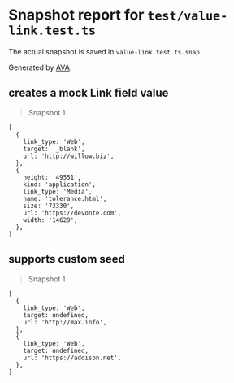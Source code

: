 # Snapshot report for `test/value-link.test.ts`

The actual snapshot is saved in `value-link.test.ts.snap`.

Generated by [AVA](https://avajs.dev).

## creates a mock Link field value

> Snapshot 1

    [
      {
        link_type: 'Web',
        target: '_blank',
        url: 'http://willow.biz',
      },
      {
        height: '49551',
        kind: 'application',
        link_type: 'Media',
        name: 'tolerance.html',
        size: '73330',
        url: 'https://devonte.com',
        width: '14629',
      },
    ]

## supports custom seed

> Snapshot 1

    [
      {
        link_type: 'Web',
        target: undefined,
        url: 'http://max.info',
      },
      {
        link_type: 'Web',
        target: undefined,
        url: 'https://addison.net',
      },
    ]
